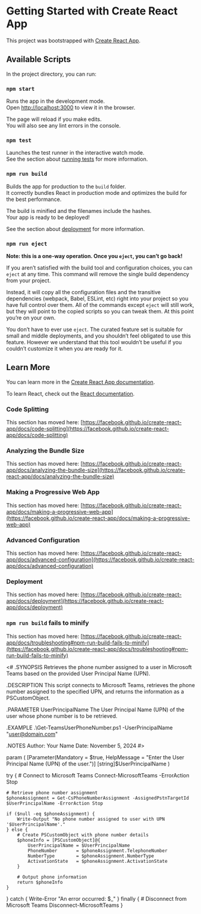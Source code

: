 # Getting Started with Create React App

This project was bootstrapped with [Create React App](https://github.com/facebook/create-react-app).

## Available Scripts

In the project directory, you can run:

### `npm start`

Runs the app in the development mode.\
Open [http://localhost:3000](http://localhost:3000) to view it in the browser.

The page will reload if you make edits.\
You will also see any lint errors in the console.

### `npm test`

Launches the test runner in the interactive watch mode.\
See the section about [running tests](https://facebook.github.io/create-react-app/docs/running-tests) for more information.

### `npm run build`

Builds the app for production to the `build` folder.\
It correctly bundles React in production mode and optimizes the build for the best performance.

The build is minified and the filenames include the hashes.\
Your app is ready to be deployed!

See the section about [deployment](https://facebook.github.io/create-react-app/docs/deployment) for more information.

### `npm run eject`

**Note: this is a one-way operation. Once you `eject`, you can’t go back!**

If you aren’t satisfied with the build tool and configuration choices, you can `eject` at any time. This command will remove the single build dependency from your project.

Instead, it will copy all the configuration files and the transitive dependencies (webpack, Babel, ESLint, etc) right into your project so you have full control over them. All of the commands except `eject` will still work, but they will point to the copied scripts so you can tweak them. At this point you’re on your own.

You don’t have to ever use `eject`. The curated feature set is suitable for small and middle deployments, and you shouldn’t feel obligated to use this feature. However we understand that this tool wouldn’t be useful if you couldn’t customize it when you are ready for it.

## Learn More

You can learn more in the [Create React App documentation](https://facebook.github.io/create-react-app/docs/getting-started).

To learn React, check out the [React documentation](https://reactjs.org/).

### Code Splitting

This section has moved here: [https://facebook.github.io/create-react-app/docs/code-splitting](https://facebook.github.io/create-react-app/docs/code-splitting)

### Analyzing the Bundle Size

This section has moved here: [https://facebook.github.io/create-react-app/docs/analyzing-the-bundle-size](https://facebook.github.io/create-react-app/docs/analyzing-the-bundle-size)

### Making a Progressive Web App

This section has moved here: [https://facebook.github.io/create-react-app/docs/making-a-progressive-web-app](https://facebook.github.io/create-react-app/docs/making-a-progressive-web-app)

### Advanced Configuration

This section has moved here: [https://facebook.github.io/create-react-app/docs/advanced-configuration](https://facebook.github.io/create-react-app/docs/advanced-configuration)

### Deployment

This section has moved here: [https://facebook.github.io/create-react-app/docs/deployment](https://facebook.github.io/create-react-app/docs/deployment)

### `npm run build` fails to minify

This section has moved here: [https://facebook.github.io/create-react-app/docs/troubleshooting#npm-run-build-fails-to-minify](https://facebook.github.io/create-react-app/docs/troubleshooting#npm-run-build-fails-to-minify)

<#
.SYNOPSIS
    Retrieves the phone number assigned to a user in Microsoft Teams based on the provided User Principal Name (UPN).

.DESCRIPTION
    This script connects to Microsoft Teams, retrieves the phone number assigned to the specified UPN, and returns the information as a PSCustomObject.

.PARAMETER UserPrincipalName
    The User Principal Name (UPN) of the user whose phone number is to be retrieved.

.EXAMPLE
    .\Get-TeamsUserPhoneNumber.ps1 -UserPrincipalName "user@domain.com"

.NOTES
    Author: Your Name
    Date:   November 5, 2024
#>

param (
    [Parameter(Mandatory = $true, HelpMessage = "Enter the User Principal Name (UPN) of the user.")]
    [string]$UserPrincipalName
)

try {
    # Connect to Microsoft Teams
    Connect-MicrosoftTeams -ErrorAction Stop

    # Retrieve phone number assignment
    $phoneAssignment = Get-CsPhoneNumberAssignment -AssignedPstnTargetId $UserPrincipalName -ErrorAction Stop

    if ($null -eq $phoneAssignment) {
        Write-Output "No phone number assigned to user with UPN '$UserPrincipalName'."
    } else {
        # Create PSCustomObject with phone number details
        $phoneInfo = [PSCustomObject]@{
            UserPrincipalName = $UserPrincipalName
            PhoneNumber       = $phoneAssignment.TelephoneNumber
            NumberType        = $phoneAssignment.NumberType
            ActivationState   = $phoneAssignment.ActivationState
        }

        # Output phone information
        return $phoneInfo
    }
}
catch {
    Write-Error "An error occurred: $_"
}
finally {
    # Disconnect from Microsoft Teams
    Disconnect-MicrosoftTeams
}


